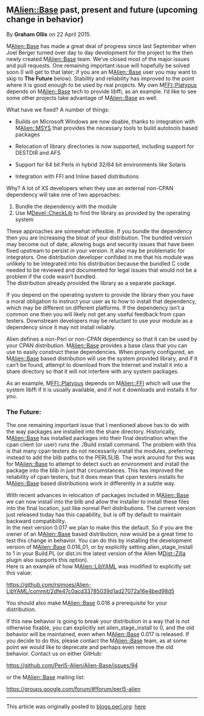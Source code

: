 ## M<Alien::Base> past, present and future (upcoming change in behavior)

By <b>Graham Ollis</b> on 22 April 2015.

M<Alien::Base> has made a great deal of progress since last September when 
Joel Berger turned over day to day development for the project to the 
then newly created M<Alien::Base> team.  We’ve closed most of the major 
issues and pull requests.  One remaining important issue will hopefully 
be solved soon (I will get to that later; if you are an M<Alien::Base> user 
you may want to skip to <b>The Future</b> below).  Stability and 
reliability has improved to the point where it is good enough to be used 
by real projects.  My own M<FFI::Platypus> depends on M<Alien::Base> tech to 
provide libffi, as an example.  I’d like to see some other projects take 
advantage of M<Alien::Base> as well.

What have we fixed?  A number of things:

 * Builds on Microsoft Windows are now doable, thanks to integration 
   with M<Alien::MSYS> that provides the necessary tools to build autotools 
   based packages

 * Relocation of library directories is now
   supported, including support for DESTDIR and AFS
 
 * Support for 64 bit Perls in hybrid 32/64 bit environments like
   Solaris
   
 * Integration with FFI and Inline based distributions

Why?  A lot of XS developers when they use an external non-CPAN 
dependency will take one of two approaches:

 1. Bundle the dependency with the module
 2. Use M<Devel::CheckLib> to find the library as provided by the operating 
    system

These approaches are somewhat inflexible.  If you bundle the dependency 
then you are increasing the bloat of your distribution.  The bundled 
version may become out of date, allowing bugs and security issues that 
have been fixed upstream to persist in your version.  It also may be 
problematic for integrators.  One distribution developer confided in me 
that his module was unlikely to be integrated into his distribution 
because the bundled C code needed to be reviewed and documented for 
legal issues that would not be a problem if the code wasn’t bundled.  
The distribution already provided the library as a separate package.

If you depend on the operating system to provide the library then you 
have a moral obligation to instruct your user as to how to install that 
dependency, which may be different on different platforms.  If the 
dependency isn’t a common one then you will likely not get any useful 
feedback from cpan testers.  Downstream developers may be reluctant to 
use your module as a dependency since it may not install reliably.

Alien defines a non-Perl or non-CPAN dependency so that it can be used 
by your CPAN distribution.  M<Alien::Base> provides a base class that you 
can use to easily construct these dependencies.  When properly 
configured, an M<Alien::Base> based distribution will use the system 
provided library, and if it can’t be found, attempt to download from the 
Internet and install it into a share directory so that it will not 
interfere with any system packages.

As an example, M<FFI::Platypus> depends on M<Alien::FFI> which will use the 
system libffi if it is usually available, and if not it downloads and 
installs it for you.

### The Future:

The one remaining important issue that I mentioned above has to do with 
the way packages are installed into the share directory.  Historically, 
M<Alien::Base> has installed packages into their final destination when the 
cpan client (or user) runs the ./Build install command.  The problem 
with this is that many cpan testers do not necessarily install the 
modules, preferring instead to add the blib paths to the PERL5LIB.  The 
work around for this was for M<Alien::Base> to attempt to detect such an 
environment and install the package into the blib in just that 
circumstances.  This has improved the reliability of cpan testers, but 
it does mean that cpan testers installs for M<Alien::Base> based 
distributions work in differently in a subtle way.

With recent advances in relocation of packages included in M<Alien::Base>
we can now install into the blib and allow the installer to install 
these files into the final location, just like normal Perl 
distributions.  The current version just released today has this 
capability, but is off by default to maintain backward compatibility.  
In the next version 0.017 we plan to make this the default.  So if you 
are the owner of an M<Alien::Base> based distribution, now would be a great 
time to test this change in behavior.  You can do this by installing the 
development version of M<Alien::Base> 0.016_01, or by explicitly setting 
alien_stage_install to 1 in your Build.PL (or dist.ini the latest 
version of the Alien M<Dist::Zilla> plugin also supports this option).  
Here is an example of how M<Alien::LibYAML> was modified to explicitly set 
this value:

<a href="https://github.com/rsimoes/Alien-LibYAML/commit/2dfe47c0acd33785039d1ad27072a16e4bed98d5">https://github.com/rsimoes/Alien-LibYAML/commit/2dfe47c0acd33785039d1ad27072a16e4bed98d5</a>

You should also make M<Alien::Base> 0.016 a prerequisite for your 
distribution.

If this new behavior is going to break your distribution in a way that 
is not otherwise fixable, you can explicitly set alien_stage_install to 
0, and the old behavior will be maintained, even when M<Alien::Base> 0.017 
is released.  If you decide to do this, please contact the M<Alien::Base>
team, as at some point we would like to deprecate and perhaps even 
remove the old behavior.  Contact us on either GitHub:

<a href="https://github.com/Perl5-Alien/Alien-Base/issues/94">https://github.com/Perl5-Alien/Alien-Base/issues/94</a>

or the M<Alien::Base> mailing list:

<a href="https://groups.google.com/forum/#!forum/perl5-alien">https://groups.google.com/forum/#!forum/perl5-alien</a>

---

This article was originally posted to [blogs.perl.org](https://blogs.perl.org):
[here](http://blogs.perl.org/users/graham_ollis/2015/04/alienbase-past-present-and-future-upcoming-change-in-behavior-1.html)

